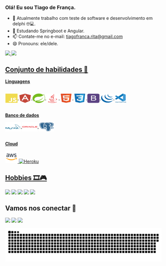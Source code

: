 ### Olá! Eu sou Tiago de França.

- 🔭 Atualmente trabalho com teste de software e desenvolvimento em delphi 🤓💻.
- 🌱 Estudando Springboot e Angular.
- 📫 Contate-me no e-mail: tiagofranca.rita@gmail.com
- 😄 Pronouns: ele/dele.

<div>
  <a href="https://github.com/tiagofrancarita">
  <img height="180em" src="https://github-readme-stats.vercel.app/api?username=tiagofrancarita&show_icons=true&theme=dark&include_all_commits=true&count_private=true"/>
  <img height="180em" src="https://github-readme-stats.vercel.app/api/top-langs/?username=tiagofrancarita&layout=compact&langs_count=7&theme=dark"/>
</div>
  
## Conjunto de habilidades 💪

**Linguagens**
<div style="display: inline_block"><br>
  <img align="center" title="JavaScript" alt="Tiago-Js" height="30" width="40" src="https://raw.githubusercontent.com/devicons/devicon/master/icons/javascript/javascript-plain.svg">
  <img align="center" title="AngularJs" alt="Tiago-AngularJS" height="30" width="40" src="https://raw.githubusercontent.com/devicons/devicon/master/icons/angularjs/angularjs-plain.svg">
  <img align="center" title="Spring Boot" alt="Tiago-Spring" height="30" width="40" src="https://raw.githubusercontent.com/devicons/devicon/master/icons/spring/spring-original.svg">
  <img align="center" title="Java" alt="Tiago-Java" height="30" width="40" src="https://raw.githubusercontent.com/devicons/devicon/master/icons/java/java-plain.svg">
  <img align="center" title="HTML" alt="Tiago-HTML" height="30" width="40" src="https://raw.githubusercontent.com/devicons/devicon/master/icons/html5/html5-original.svg">
  <img align="center" title="CSS" alt="Tiago-CSS" height="30" width="40" src="https://raw.githubusercontent.com/devicons/devicon/master/icons/css3/css3-original.svg">
  <img align="center" title="BootStrap" alt="Tiago-BootStrapp" height="30" width="40" src="https://raw.githubusercontent.com/devicons/devicon/master/icons/bootstrap/bootstrap-plain.svg">
  <img align="center" title="JQuery" alt="Tiago-JQuery" height="30" width="40" src="https://raw.githubusercontent.com/devicons/devicon/master/icons/jquery/jquery-plain.svg">
  <img align="center" title="VScode" alt="Tiago-VScode" height="30" width="40" src="https://raw.githubusercontent.com/devicons/devicon/master/icons/vscode/vscode-original-wordmark.svg">
</div>
  
<br>
  
**Banco de dados**
<div style="display: inline_block">
  <img align="center" title="MySql" alt="Tiago-MySql" height="30" width="50" src="https://raw.githubusercontent.com/devicons/devicon/master/icons/mysql/mysql-plain-wordmark.svg">
  <img align="center" title="Oracle" alt="Tiago-Oracle" height="30" width="50" src="https://raw.githubusercontent.com/devicons/devicon/master/icons/oracle/oracle-original.svg">
  <img align="center" title="PostgreSql" alt="Tiago-PostgreSQL" height="30" width="50" src="https://raw.githubusercontent.com/devicons/devicon/master/icons/postgresql/postgresql-plain.svg">
</div>
  
  <br>
  
**Cloud**
<div style="display: inline_block">
  <img title="AWS" alt="AWS" width="40px" src="https://raw.githubusercontent.com/github/explore/main/topics/aws/aws.png">  
  <img title="Heroku" alt="Heroku" width="40px" src="https://img.icons8.com/color/48/000000/heroku.png">
</div>
  
## Hobbies 🎞🎮
  
<div style="display: inline_block">
  <a href="" target="_blank"><img src="https://img.shields.io/badge/PlayStation-003791?style=for-the-badge&logo=playstation&logoColor=white" target="_blank"></a>
  <a href="" target="_blank"><img src="https://img.shields.io/badge/Steam-000000?style=for-the-badge&logo=steam&logoColor=white" target="_blank"></a>
  <a href="" target="_blank"><img src="https://img.shields.io/badge/Counter_Strike-000000?style=for-the-badge&logo=counter-strike&logoColor=white" target="_blank"></a>
  <a href="" target="_blank"><img src="https://img.shields.io/badge/Netflix-E50914?style=for-the-badge&logo=netflix&logoColor=white" target="_blank"></a>
   <a href="" target="_blank"><img src="https://img.shields.io/badge/Amazon%20Prime-00A8E1?style=for-the-badge&logo=netflix&logoColor=white" target="_blank"></a>
 
    
</div>
  

## Vamos nos conectar :handshake:

<div style="display: inline_block">
 <a href="https://discord.gg/franca.tiago#9503" target="_blank"><img src="https://img.shields.io/badge/Discord-7289DA?style=for-the-badge&logo=discord&logoColor=white" target="_blank"></a>
  <a href = "mailto:tiagofranca.rita@gmail.com"><img src="https://img.shields.io/badge/Gmail-D14836?style=for-the-badge&logo=gmail&logoColor=white" target="_blank"></a>
  <a href="https://www.linkedin.com/in/tiago-fran%C3%A7a-2495b277/" target="_blank"><img src="https://img.shields.io/badge/-LinkedIn-%230077B5?style=for-the-badge&logo=linkedin&logoColor=white" target="_blank"></a> 
</div>

  ![Snake animation](https://github.com/tiagofrancarita/tiagofrancarita/blob/output/github-contribution-grid-snake.svg)


<!--
**tiagofrancarita/tiagofrancarita** is a ✨ _special_ ✨ repository because its `README.md` (this file) appears on your GitHub profile.
Here are some ideas to get you started:
- 🔭 I’m currently working on ...
- 🌱 I’m currently learning ...
- 👯 I’m looking to collaborate on ...
- 🤔 I’m looking for help with ...
- 💬 Ask me about ...
- 📫 How to reach me: ...
- 😄 Pronouns: ...
- ⚡ Fun fact: ...
-->

